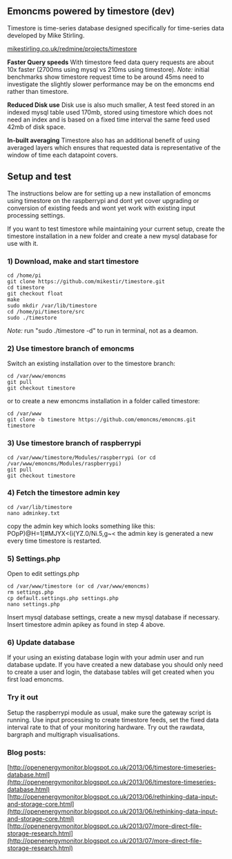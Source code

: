 ## Emoncms powered by timestore (dev)

Timestore is time-series database designed specifically for time-series data developed by Mike Stirling.

[mikestirling.co.uk/redmine/projects/timestore](mikestirling.co.uk/redmine/projects/timestore)

**Faster Query speeds**
With timestore feed data query requests are about 10x faster (2700ms using mysql vs 210ms using timestore).
*Note:* initial benchmarks show timestore request time to be around 45ms need to investigate the slightly slower performance may be on the emoncms end rather than timestore.

**Reduced Disk use**
Disk use is also much smaller, A test feed stored in an indexed mysql table used 170mb, stored using timestore which does not need an index and is based on a fixed time interval the same feed used 42mb of disk space. 

**In-built averaging**
Timestore also has an additional benefit of using averaged layers which ensures that requested data is representative of the window of time each datapoint covers.

## Setup and test

The instructions below are for setting up a new installation of emoncms using timestore on the raspberrypi and dont yet cover upgrading or conversion of existing feeds and wont yet work with existing input processing settings. 

If you want to test timestore while maintaining your current setup, create the timestore installation in a new folder and create a new mysql database for use with it.

### 1) Download, make and start timestore

    cd /home/pi
    git clone https://github.com/mikestir/timestore.git
    cd timestore
    git checkout float
    make
    sudo mkdir /var/lib/timestore
    cd /home/pi/timestore/src
    sudo ./timestore

*Note:* run "sudo ./timestore -d" to run in terminal, not as a deamon.

### 2) Use timestore branch of emoncms

Switch an existing installation over to the timestore branch:

    cd /var/www/emoncms
    git pull
    git checkout timestore

or to create a new emoncms installation in a folder called timestore: 

    cd /var/www
    git clone -b timestore https://github.com/emoncms/emoncms.git timestore

### 3) Use timestore branch of raspberrypi

    cd /var/www/timestore/Modules/raspberrypi (or cd /var/www/emoncms/Modules/raspberrypi)
    git pull
    git checkout timestore

### 4) Fetch the timestore admin key

    cd /var/lib/timestore
    nano adminkey.txt

copy the admin key which looks something like this: POpP)@H=1[#MJYX<(i{YZ.0/Ni.5,g~<
the admin key is generated a new every time timestore is restarted.

### 5) Settings.php

Open to edit settings.php

    cd /var/www/timestore (or cd /var/www/emoncms)
    rm settings.php
    cp default.settings.php settings.php
    nano settings.php

Insert mysql database settings, create a new mysql database if necessary.
Insert timestore admin apikey as found in step 4 above.

### 6) Update database

If your using an existing database login with your admin user and run database update. If you have created a new database you should only need to create a user and login, the database tables will get created when you first load emoncms.

### Try it out

Setup the raspberrypi module as usual, make sure the gateway script is running.
Use input processing to create timestore feeds, set the fixed data interval rate to that of your monitoring hardware. Try out the rawdata, bargraph and multigraph visualisations.


### Blog posts:

[http://openenergymonitor.blogspot.co.uk/2013/06/timestore-timeseries-database.html](http://openenergymonitor.blogspot.co.uk/2013/06/timestore-timeseries-database.html)
[http://openenergymonitor.blogspot.co.uk/2013/06/rethinking-data-input-and-storage-core.html](http://openenergymonitor.blogspot.co.uk/2013/06/rethinking-data-input-and-storage-core.html)
[http://openenergymonitor.blogspot.co.uk/2013/07/more-direct-file-storage-research.html](http://openenergymonitor.blogspot.co.uk/2013/07/more-direct-file-storage-research.html)
